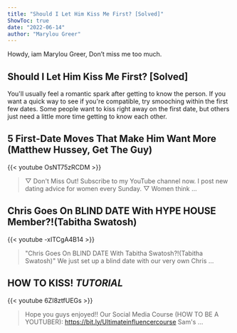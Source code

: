 ```yaml
---
title: "Should I Let Him Kiss Me First? [Solved]"
ShowToc: true 
date: "2022-06-14"
author: "Marylou Greer" 
---
```


Howdy, iam Marylou Greer, Don’t miss me too much.
## Should I Let Him Kiss Me First? [Solved]
 You'll usually feel a romantic spark after getting to know the person. If you want a quick way to see if you're compatible, try smooching within the first few dates. Some people want to kiss right away on the first date, but others just need a little more time getting to know each other.

## 5 First-Date Moves That Make Him Want More (Matthew Hussey, Get The Guy)
{{< youtube OsNT75zRCDM >}}
>▽ Don't Miss Out! Subscribe to my YouTube channel now. I post new dating advice for women every Sunday. ▽ Women think ...

## Chris Goes On BLIND DATE With HYPE HOUSE Member?!(Tabitha Swatosh)
{{< youtube -xITCgA4B14 >}}
>"Chris Goes On BLIND DATE With Tabitha Swatosh?!(Tabitha Swatosh)" We just set up a blind date with our very own Chris ...

## HOW TO KISS! *TUTORIAL*
{{< youtube 6ZI8ztfUEGs >}}
>Hope you guys enjoyed!! Our Social Media Course (HOW TO BE A YOUTUBER): https://bit.ly/Ultimateinfluencercourse Sam's ...

